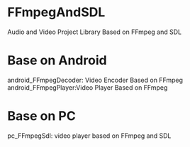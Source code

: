 # FFmpegAndSDL
Audio and Video Project Library Based on FFmpeg and SDL

# Base on Android
  android_FFmpegDecoder: Video Encoder Based on FFmpeg
  android_FFmpegPlayer:Video Player Based on FFmpeg
  
# Base on PC
 pc_FFmpegSdl: video player based on FFmpeg and SDL
